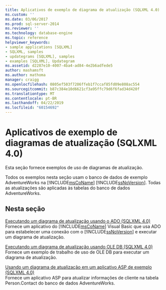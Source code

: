 ```yaml
---
title: Aplicativos de exemplo de diagrama de atualização (SQLXML 4.0) | Microsoft Docs
ms.custom: ''
ms.date: 03/06/2017
ms.prod: sql-server-2014
ms.reviewer: ''
ms.technology: database-engine
ms.topic: reference
helpviewer_keywords:
- sample applications [SQLXML]
- SQLXML, samples
- updategrams [SQLXML], samples
- examples [SQLXML], Updategram
ms.assetid: d2287e10-4007-4ba4-ad84-4e2b6adfede5
author: mashamsft
ms.author: mathoma
manager: craigg
ms.openlocfilehash: 0805ef503f7206ffeb1f7ccaf85fd09e808ac554
ms.sourcegitcommit: b87c384e10d6621cf3a95ffc79d6f6fad34d420f
ms.translationtype: MT
ms.contentlocale: pt-BR
ms.lasthandoff: 04/22/2019
ms.locfileid: "60154692"
---
```

# <a name="updategram-sample-applications-sqlxml-40"></a>Aplicativos de exemplo de diagramas de atualização (SQLXML 4.0)
  Esta seção fornece exemplos de uso de diagramas de atualização.  
  
 Todos os exemplos nesta seção usam o banco de dados de exemplo AdventureWorks na [!INCLUDE[msCoName](../../includes/msconame-md.md)] [!INCLUDE[ssNoVersion](../../includes/ssnoversion-md.md)]. Todas as atualizações são aplicadas às tabelas do banco de dados AdventureWorks.  
  
## <a name="in-this-section"></a>Nesta seção  
 [Executando um diagrama de atualização usando o ADO &#40;SQLXML 4.0&#41;](../../relational-databases/sqlxml-annotated-xsd-schemas-xpath-queries/updategrams/executing-an-updategram-by-using-ado-sqlxml-4-0.md)  
 Fornece um aplicativo do [!INCLUDE[msCoName](../../includes/msconame-md.md)] Visual Basic que usa ADO para estabelecer uma conexão com o [!INCLUDE[ssNoVersion](../../includes/ssnoversion-md.md)] e executar um diagrama de atualização.  
  
 [Executando um diagrama de atualização usando OLE DB &#40;SQLXML 4.0&#41;](../../relational-databases/sqlxml-annotated-xsd-schemas-xpath-queries/updategrams/executing-an-updategram-by-using-ole-db-sqlxml-4-0.md)  
 Fornece um exemplo de trabalho de uso de OLE DB para executar um diagrama de atualização.  
  
 [Usando um diagrama de atualização em um aplicativo ASP de exemplo &#40;SQLXML 4.0&#41;](../../relational-databases/sqlxml-annotated-xsd-schemas-xpath-queries/updategrams/using-an-updategram-in-a-sample-asp-application-sqlxml-4-0.md)  
 Fornece um aplicativo ASP para atualizar informações de cliente na tabela Person.Contact do banco de dados AdventureWorks.  
  
  
